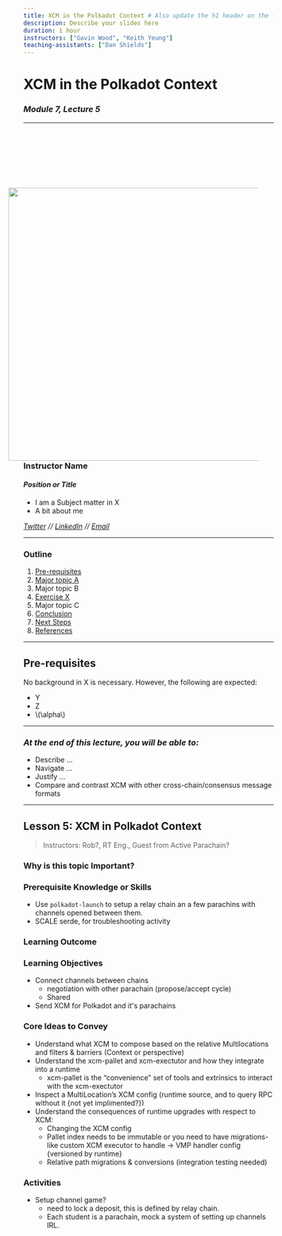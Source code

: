 ```yaml
---
title: XCM in the Polkadot Context # Also update the h1 header on the first slide to the same name
description: Describe your slides here
duration: 1 hour
instructors: ["Gavin Wood", "Keith Yeung"]
teaching-assistants: ["Dan Shields"]
---
```


# XCM in the Polkadot Context

### _Module 7, Lecture 5_

---

<div class="flex-container">
<div class="left text-right"> <!-- Gotcha: You Need an empty line to render MD inside <div> -->

<!-- TODO: add a good circularly cropped headshot of ou to the `assets/profile` folder  -->
<img style="width: 550px; float:right; margin-right:30px" src="../../assets/img/Shared/profile.png"/>

</div>
<div style="margin-top:130px" class="right text-left"> <!-- Gotcha: You Need an empty line to render MD inside <div> -->

### Instructor Name

<!-- .element: style="margin-bottom: -30px;" -->

#### _Position or Title_

<!-- .element: style="margin-left: 20px;" -->

- I am a Subject matter in X
- A bit about me

_[Twitter](https://twitter.com) // [LinkedIn](https://linkedin.com) // [Email](mailto:)_

</div>
</div>

---

### Outline

<!--
You can reference slides within this presentation like [this other slide](#at-the-end-of-this-lecture-you-will-be-able-to) by use of the header title.

Please make your lecture precise.

- Limit the main points in a lecture to five or fewer.
- Create effective visuals, analogies, demonstrations, and examples to reinforce the main points.
  {TAs and the Parity design team can assist! Please let us know marking an item here as `TODO`}
- Emphasize your objectives and key points in the beginning, as you get to them, and as a summary at the end.

-->

1. [Pre-requisites](#pre-requisites)
1. [Major topic A](#major-topic-a)
1. Major topic B
1. [Exercise X](#exercise-title)
1. Major topic C
1. [Conclusion](#conclusion)
1. [Next Steps](#next-steps)
1. [References](#references)

---

## Pre-requisites

No background in X is necessary. However, the following are expected:

- Y
- Z
- \\(\alpha\\)

---

### _At the end of this lecture, you will be able to:_

<!-- TODO: fill this in  -->

- Describe ...
- Navigate ...
- Justify ...
- Compare and contrast XCM with other cross-chain/consensus message formats

---

## Lesson 5: XCM in Polkadot Context

> Instructors: Rob?, RT Eng., Guest from Active Parachain?

### Why is this topic Important?

### Prerequisite Knowledge or Skills

- Use `polkadot-launch` to setup a relay chain an a few parachins with channels opened between them.
- SCALE serde, for troubleshooting activity

### Learning Outcome

### Learning Objectives

- Connect channels between chains
  - negotiation with other parachain (propose/accept cycle)
  - Shared
- Send XCM for Polkadot and it's parachains

### Core Ideas to Convey

- Understand what XCM to compose based on the relative Multilocations and filters & barriers (Context or perspective)
- Understand the xcm-pallet and xcm-exectutor and how they integrate into a runtime
  - xcm-pallet is the “convenience” set of tools and extrinsics to interact with the xcm-exectutor
- Inspect a MultiLocation’s XCM config (runtime source, and to query RPC without it {not yet implimented?})
- Understand the consequences of runtime upgrades with respect to XCM:
  - Changing the XCM config
  - Pallet index needs to be immutable or you need to have migrations-like custom XCM executor to handle → VMP handler config {versioned by runtime}
  - Relative path migrations & conversions (integration testing needed)

### Activities

- Setup channel game?
  - need to lock a deposit, this is defined by relay chain.
  - Each student is a parachain, mock a system of setting up channels IRL.
